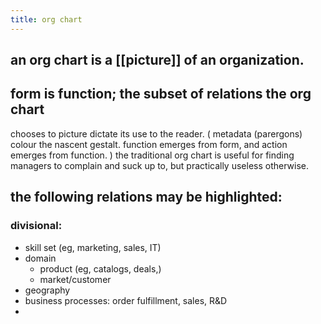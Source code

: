 ```yaml
---
title: org chart
---
```


## an org chart is a [[picture]] of an organization.
## form is function; the subset of relations the org chart 
chooses to picture dictate its use to the reader. (
metadata (parergons) colour the nascent gestalt. 
function emerges from form, and action emerges from function.
) the traditional org chart is useful for 
finding managers to complain and suck up to, 
but practically useless otherwise.
## the following relations may be highlighted:
### divisional:
- skill set (eg, marketing, sales, IT)
- domain
  - product (eg, catalogs, deals,)
  - market/customer
- geography
- business processes: order fulfillment, sales, R&D
-
